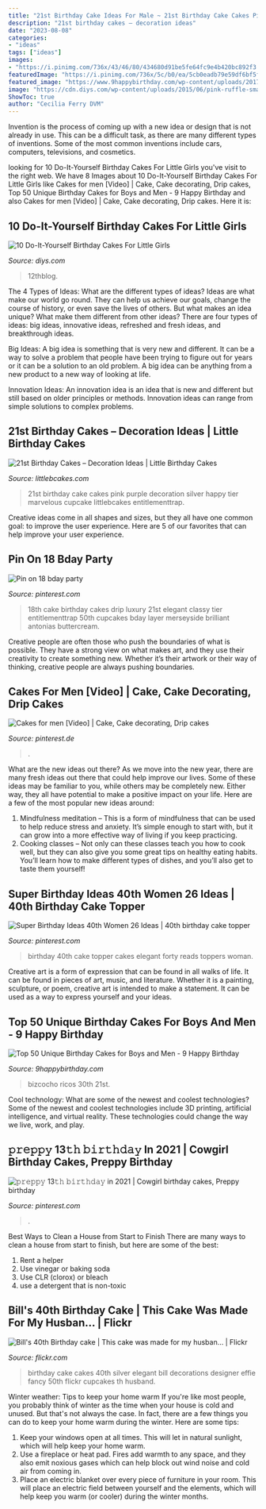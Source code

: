 ```yaml
---
title: "21st Birthday Cake Ideas For Male ~ 21st Birthday Cake Cakes Pink Purple Decoration Silver Happy Tier Marvelous Cupcake Littlebcakes Entitlementtrap"
description: "21st birthday cakes – decoration ideas"
date: "2023-08-08"
categories:
- "ideas"
tags: ["ideas"]
images:
- "https://i.pinimg.com/736x/43/46/80/434680d91be5fe64fc9e4b420bc892f3.jpg"
featuredImage: "https://i.pinimg.com/736x/5c/b0/ea/5cb0eadb79e59df6bf5f0515ef85ab69.jpg"
featured_image: "https://www.9happybirthday.com/wp-content/uploads/2017/09/Traditional-Birthday-Cake-watch-640x637.jpg"
image: "https://cdn.diys.com/wp-content/uploads/2015/06/pink-ruffle-smash-cake.jpg"
ShowToc: true
author: "Cecilia Ferry DVM"
---
```



Invention is the process of coming up with a new idea or design that is not already in use. This can be a difficult task, as there are many different types of inventions. Some of the most common inventions include cars, computers, televisions, and cosmetics.

	

		
looking for 10 Do-It-Yourself Birthday Cakes For Little Girls you've visit to the right web. We have 8 Images about 10 Do-It-Yourself Birthday Cakes For Little Girls like Cakes for men [Video] | Cake, Cake decorating, Drip cakes, Top 50 Unique Birthday Cakes for Boys and Men - 9 Happy Birthday and also Cakes for men [Video] | Cake, Cake decorating, Drip cakes. Here it is:
		
    
## 10 Do-It-Yourself Birthday Cakes For Little Girls

<img loading=lazy src="https://cdn.diys.com/wp-content/uploads/2015/06/pink-ruffle-smash-cake.jpg" onerror="this.onerror=null;this.src='https://tse4.mm.bing.net/th?id=OIP.ZwIkIE9R1iunX9sT2w4YOgHaLH&amp;pid=15.1';" alt="10 Do-It-Yourself Birthday Cakes For Little Girls">

_Source: diys.com_

>12thblog. 

	

The 4 Types of Ideas: What are the different types of ideas?
Ideas are what make our world go round. They can help us achieve our goals, change the course of history, or even save the lives of others. But what makes an idea unique? What make them different from other ideas?
There are four types of ideas: big ideas, innovative ideas, refreshed and fresh ideas, and breakthrough ideas.

Big Ideas: A big idea is something that is very new and different. It can be a way to solve a problem that people have been trying to figure out for years or it can be a solution to an old problem. A big idea can be anything from a new product to a new way of looking at life.

Innovation Ideas: An innovation idea is an idea that is new and different but still based on older principles or methods. Innovation ideas can range from simple solutions to complex problems.

    
## 21st Birthday Cakes – Decoration Ideas | Little Birthday Cakes

<img loading=lazy src="http://www.littlebcakes.com/wp-content/uploads/2014/02/21st-Birthday-Cakes-768x1024.jpg" onerror="this.onerror=null;this.src='https://tse3.mm.bing.net/th?id=OIP.0Ni_fV5ODQW1SkUfWGEISwHaJ4&amp;pid=15.1';" alt="21st Birthday Cakes – Decoration Ideas | Little Birthday Cakes">

_Source: littlebcakes.com_

>21st birthday cake cakes pink purple decoration silver happy tier marvelous cupcake littlebcakes entitlementtrap. 

	

Creative ideas come in all shapes and sizes, but they all have one common goal: to improve the user experience. Here are 5 of our favorites that can help improve your user experience.

    
## Pin On 18 Bday Party

<img loading=lazy src="https://i.pinimg.com/736x/43/46/80/434680d91be5fe64fc9e4b420bc892f3.jpg" onerror="this.onerror=null;this.src='https://tse4.mm.bing.net/th?id=OIP.yi_K_K3E-TPj7Db5AA_s3AHaL3&amp;pid=15.1';" alt="Pin on 18 bday party">

_Source: pinterest.com_

>18th cake birthday cakes drip luxury 21st elegant classy tier entitlementtrap 50th cupcakes bday layer merseyside brilliant antonias buttercream. 

	

Creative people are often those who push the boundaries of what is possible. They have a strong view on what makes art, and they use their creativity to create something new. Whether it’s their artwork or their way of thinking, creative people are always pushing boundaries.

    
## Cakes For Men [Video] | Cake, Cake Decorating, Drip Cakes

<img loading=lazy src="https://i.pinimg.com/736x/5c/b0/ea/5cb0eadb79e59df6bf5f0515ef85ab69.jpg" onerror="this.onerror=null;this.src='https://tse1.mm.bing.net/th?id=OIP.s9EttFOV9is7bSaBkw_BOAHaNK&amp;pid=15.1';" alt="Cakes for men [Video] | Cake, Cake decorating, Drip cakes">

_Source: pinterest.de_

>. 

	

What are the new ideas out there?
As we move into the new year, there are many fresh ideas out there that could help improve our lives. Some of these ideas may be familiar to you, while others may be completely new. Either way, they all have potential to make a positive impact on your life. Here are a few of the most popular new ideas around: 
1. Mindfulness meditation – This is a form of mindfulness that can be used to help reduce stress and anxiety. It’s simple enough to start with, but it can grow into a more effective way of living if you keep practicing. 
2. Cooking classes – Not only can these classes teach you how to cook well, but they can also give you some great tips on healthy eating habits. You’ll learn how to make different types of dishes, and you’ll also get to taste them yourself!

    
## Super Birthday Ideas 40th Women 26 Ideas | 40th Birthday Cake Topper

<img loading=lazy src="https://i.pinimg.com/736x/e2/98/3c/e2983c455434d31247fa2a832b49ed72.jpg" onerror="this.onerror=null;this.src='https://tse2.mm.bing.net/th?id=OIP.bAasmcgiRFEJfaz40kmyZQAAAA&amp;pid=15.1';" alt="Super Birthday Ideas 40th Women 26 Ideas | 40th birthday cake topper">

_Source: pinterest.com_

>birthday 40th cake topper cakes elegant forty reads toppers woman. 

	

Creative art is a form of expression that can be found in all walks of life. It can be found in pieces of art, music, and literature. Whether it is a painting, sculpture, or poem, creative art is intended to make a statement. It can be used as a way to express yourself and your ideas.

    
## Top 50 Unique Birthday Cakes For Boys And Men - 9 Happy Birthday

<img loading=lazy src="https://www.9happybirthday.com/wp-content/uploads/2017/09/Traditional-Birthday-Cake-watch-640x637.jpg" onerror="this.onerror=null;this.src='https://tse3.mm.bing.net/th?id=OIP._qmlQICWGK7etmlnNQy0yQHaHX&amp;pid=15.1';" alt="Top 50 Unique Birthday Cakes for Boys and Men - 9 Happy Birthday">

_Source: 9happybirthday.com_

>bizcocho ricos 30th 21st. 

	

Cool technology: What are some of the newest and coolest technologies?
Some of the newest and coolest technologies include 3D printing, artificial intelligence, and virtual reality. These technologies could change the way we live, work, and play.

    
## 𝚙𝚛𝚎𝚙𝚙𝚢 13𝚝𝚑 𝚋𝚒𝚛𝚝𝚑𝚍𝚊𝚢 In 2021 | Cowgirl Birthday Cakes, Preppy Birthday

<img loading=lazy src="https://i.pinimg.com/736x/c5/47/7a/c5477a20c2b2cb5f5953e5438bb371e5.jpg" onerror="this.onerror=null;this.src='https://tse3.mm.bing.net/th?id=OIP.3c0Bp4zO5Ehu8g1QumBudQHaKz&amp;pid=15.1';" alt="𝚙𝚛𝚎𝚙𝚙𝚢 13𝚝𝚑 𝚋𝚒𝚛𝚝𝚑𝚍𝚊𝚢 in 2021 | Cowgirl birthday cakes, Preppy birthday">

_Source: pinterest.com_

>. 

	

Best Ways to Clean a House from Start to Finish
There are many ways to clean a house from start to finish, but here are some of the best: 
1. Rent a helper 
2. Use vinegar or baking soda 
3. Use CLR (clorox) or bleach 
4. use a detergent that is non-toxic 

    
## Bill&#039;s 40th Birthday Cake | This Cake Was Made For My Husban… | Flickr

<img loading=lazy src="https://c2.staticflickr.com/6/5178/5501767448_f8740fb7dc_b.jpg" onerror="this.onerror=null;this.src='https://tse3.mm.bing.net/th?id=OIP.LUdjVfKytJkZktwrj5XlPwHaLG&amp;pid=15.1';" alt="Bill&#039;s 40th Birthday cake | This cake was made for my husban… | Flickr">

_Source: flickr.com_

>birthday cake cakes 40th silver elegant bill decorations designer effie fancy 50th flickr cupcakes th husband. 

	

Winter weather: Tips to keep your home warm
If you're like most people, you probably think of winter as the time when your house is cold and unused. But that's not always the case. In fact, there are a few things you can do to keep your home warm during the winter. Here are some tips:
1) Keep your windows open at all times. This will let in natural sunlight, which will help keep your home warm.
2) Use a fireplace or heat pad. Fires add warmth to any space, and they also emit noxious gases which can help block out wind noise and cold air from coming in.
3) Place an electric blanket over every piece of furniture in your room. This will place an electric field between yourself and the elements, which will help keep you warm (or cooler) during the winter months.

